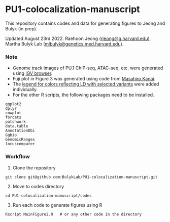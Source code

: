 # PU1-colocalization-manuscript
This repository contains codes and data for generating figures to Jeong and Bulyk (in prep).

Updated August 23rd 2022. Raehoon Jeong (rjeong@g.harvard.edu), Martha Bulyk Lab (mlbulyk@genetics.med.harvard.edu).


### Note
- Genome track images of PU.1 ChIP-seq, ATAC-seq, etc. were generated using <a href="https://software.broadinstitute.org/software/igv/">IGV browser</a>.
- Fuji plot in Figure 3 was generated using code from <a href="https://github.com/mkanai/fujiplot">Masahiro Kanai</a>.
- The <a href="https://github.com/BulykLab/PU1-colocalization-manuscript/blob/main/figures/r2_panel.pdf">legend for colors reflecting LD with selected variants</a> were added individually.
- For the other R scripts, the following packages need to be installed.
```
ggplot2
dplyr
cowplot
forcats
patchwork
data.table
AnnotationDbi
Ggbio
GenomicRanges
locuscomparer
```

### Workflow
1) Clone the repository
```
git clone git@github.com:BulykLab/PU1-colocalization-manuscript.git
```
2) Move to codes directory
```
cd PU1-colocalization-manuscript/codes
```
3) Run each code to generate figures using R
```
Rscript MainFigure2.R   # or any other code in the directory
```
